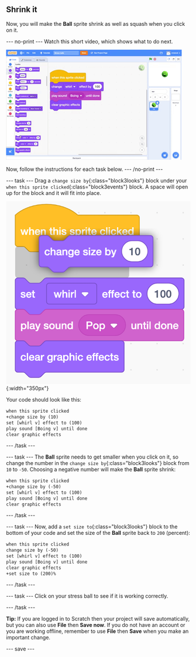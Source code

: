 ## Shrink it

Now, you will make the **Ball** sprite shrink as well as squash when you click on it.

--- no-print ---
Watch this short video, which shows what to do next.

![screenshot](images/balls-step5.gif) 

Now, follow the instructions for each task below.
--- /no-print ---

--- task ---
Drag a `change size by`{:class="block3looks"} block under your `when this sprite clicked`{:class="block3events"} block. A space will open up for the block and it will fit into place. 

![screenshot](images/balls-change-size-snap.png){:width="350px"}

Your code should look like this:

```blocks3
when this sprite clicked
+change size by (10)
set [whirl v] effect to (100)
play sound [Boing v] until done
clear graphic effects
```
--- /task ---

--- task ---
The **Ball** sprite needs to get smaller when you click on it, so change the number in the `change size by`{:class="block3looks"} block from `10` to `-50`. Choosing a negative number will make the **Ball** sprite shrink:

```blocks3
when this sprite clicked
+change size by (-50)
set [whirl v] effect to (100)
play sound [Boing v] until done
clear graphic effects
```
--- /task ---

--- task ---
Now, add a `set size to`{:class="block3looks"} block to the bottom of your code and set the size of the **Ball** sprite back to `200` (percent): 

```blocks3
when this sprite clicked
change size by (-50)
set [whirl v] effect to (100)
play sound [Boing v] until done
clear graphic effects
+set size to (200)%
```

--- /task ---

--- task ---
Click on your stress ball to see if it is working correctly. 

--- /task ---

__Tip:__ If you are logged in to Scratch then your project will save automatically, but you can also use **File** then **Save now**. If you do not have an account or you are working offline, remember to use **File** then **Save** when you make an important change. 

--- save ---
